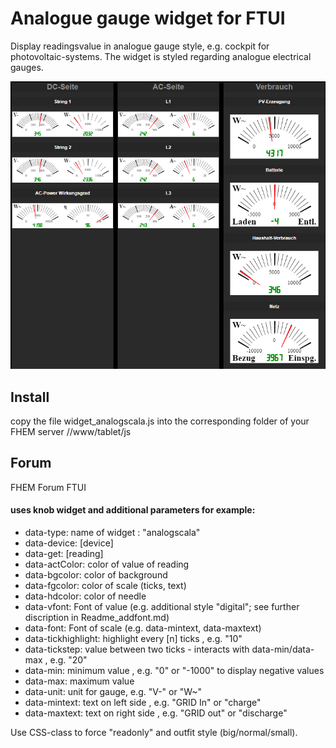 # Analogue gauge widget for FTUI

Display readingsvalue in analogue gauge style, e.g. cockpit for photovoltaic-systems. The widget is styled regarding analogue electrical gauges.

![Alt text](examples/photo1.png?raw=true)


## Install
copy the file widget_analogscala.js into the corresponding folder of your FHEM server /<fhem-path>/www/tablet/js

## Forum
FHEM Forum FTUI

#### uses knob widget and additional parameters for example:

* data-type: 		  name of widget : "analogscala" 
* data-device:	  [device] 
* data-get:		    [reading]
* data-actColor:	color of value of reading  
* data-bgcolor:	  color of background 
* data-fgcolor:	  color of scale (ticks, text) 
* data-hdcolor:	  color of needle
* data-vfont:		  Font of value (e.g. additional style "digital"; see further discription in Readme_addfont.md) 
* data-font:		  Font of scale (e.g. data-mintext, data-maxtext)
* data-tickhighlight:	highlight every [n] ticks , e.g. "10" 
* data-tickstep:	  	value between two ticks - interacts with data-min/data-max , e.g. "20"
* data-min:		    minimum value , e.g. "0" or "-1000" to display negative values 
* data-max:		    maximum value 
* data-unit:		  unit for gauge, e.g. "V-" or "W~"
* data-mintext:	  text on left side , e.g. "GRID In" or "charge"
* data-maxtext:	  text on right side , e.g. "GRID out" or "discharge"

Use CSS-class to force "readonly" and outfit style (big/normal/small).
